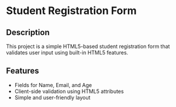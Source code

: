 # Student Registration Form

## Description
This project is a simple HTML5-based student registration form that validates user input using built-in HTML5 features.

## Features
- Fields for Name, Email, and Age
- Client-side validation using HTML5 attributes
- Simple and user-friendly layout

